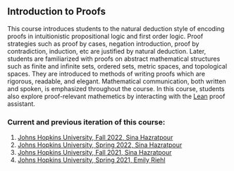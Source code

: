 ## Introduction to Proofs

This course introduces students to the natural deduction style of encoding proofs in intuitionistic propositional logic and first order logic. Proof strategies such as proof by cases, negation introduction, proof by contradiction, induction, etc are justified by natural deduction. Later, students are familiarized with proofs on abstract mathematical structures such as finite and infinite sets, ordered sets, metric spaces, and topological spaces. They are introduced to methods of writing proofs which are rigorous, readable, and elegant. Mathematical communication, both written and spoken, is emphasized throughout the course. In this course, students also explore proof-relevant mathemetics by interacting with the [Lean](https://leanprover.github.io) proof assistant.

### Current and previous iteration of this course: 

1. [Johns Hopkins University, Fall 2022, Sina Hazratpour](https://sinhp.github.io/teaching/2022-introduction-to-proofs-with-Lean)
2. [Johns Hopkins University, Spring 2022, Sina Hazratpour](https://introproofs.github.io/s22)
3. [Johns Hopkins University, Fall 2021, Sina Hazratpour](https://introproofs.github.io/jhu301-f21/)
4. [Johns Hopkins University, Spring 2021, Emily Riehl](https://math.jhu.edu/~eriehl/301/)
